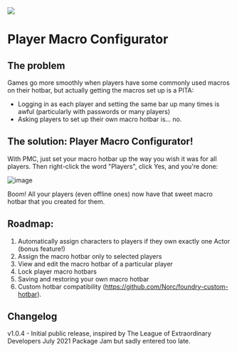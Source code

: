 ![](https://img.shields.io/badge/Foundry-v0.8.6-informational)
<!--- Downloads @ Latest Badge -->
<!--- replace <user>/<repo> with your username/repository -->
<!--- ![Latest Release Download Count](https://img.shields.io/github/downloads/Norc/player-configurator/latest/module.zip) -->

<!--- Forge Bazaar Install % Badge -->
<!--- replace <your-module-name> with the `name` in your manifest -->
<!--- ![Forge Installs](https://img.shields.io/badge/dynamic/json?label=Forge%20Installs&query=package.installs&suffix=%25&url=https%3A%2F%2Fforge-vtt.com%2Fapi%2Fbazaar%2Fpackage%2Fplayer-configurator&colorB=4aa94a) -->


# Player Macro Configurator

## The problem
Games go more smoothly when players have some commonly used macros on their hotbar, but actually getting the macros set up is a PITA:
* Logging in as each player and setting the same bar up many times is awful (particularly with passwords or many players)
* Asking players to set up their own macro hotbar is... no.

## The solution: Player Macro Configurator!
With PMC, just set your macro hotbar up the way you wish it was for all players. Then right-click the word "Players", click Yes, and you're done:

![image](https://user-images.githubusercontent.com/64667579/126040107-f4da9e9c-32d1-4c13-84c5-543ae304e1e6.png)

Boom! All your players (even offline ones) now have that sweet macro hotbar that you created for them.

## Roadmap:
1. Automatically assign characters to players if they own exactly one Actor (bonus feature!)
2. Assign the macro hotbar only to selected players
3. View and edit the macro hotbar of a particular player
4. Lock player macro hotbars
5. Saving and restoring your own macro hotbar
6. Custom hotbar compatibility (https://github.com/Norc/foundry-custom-hotbar).

## Changelog

v1.0.4 - Initial public release, inspired by The League of Extraordinary Developers July 2021 Package Jam but sadly entered too late.
